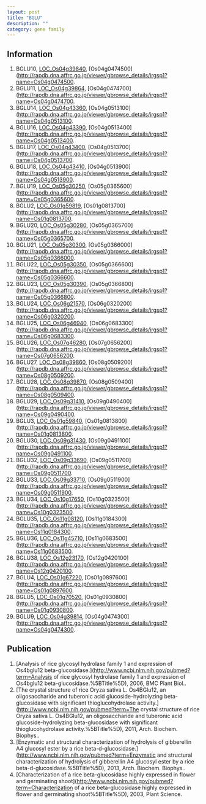 ```yaml
---
layout: post
title: "BGLU"
description: ""
category: gene family
---
```


## Information
1. BGLU10, [LOC_Os04g39840](http://rice.plantbiology.msu.edu/cgi-bin/ORF_infopage.cgi?orf=LOC_Os04g39840), [Os04g0474500](http://rapdb.dna.affrc.go.jp/viewer/gbrowse_details/irgsp1?name=Os04g0474500.
2. BGLU11, [LOC_Os04g39864](http://rice.plantbiology.msu.edu/cgi-bin/ORF_infopage.cgi?orf=LOC_Os04g39864), [Os04g0474700](http://rapdb.dna.affrc.go.jp/viewer/gbrowse_details/irgsp1?name=Os04g0474700.
3. BGLU14, [LOC_Os04g43360](http://rice.plantbiology.msu.edu/cgi-bin/ORF_infopage.cgi?orf=LOC_Os04g43360), [Os04g0513100](http://rapdb.dna.affrc.go.jp/viewer/gbrowse_details/irgsp1?name=Os04g0513100.
4. BGLU16, [LOC_Os04g43390](http://rice.plantbiology.msu.edu/cgi-bin/ORF_infopage.cgi?orf=LOC_Os04g43390), [Os04g0513400](http://rapdb.dna.affrc.go.jp/viewer/gbrowse_details/irgsp1?name=Os04g0513400.
5. BGLU17, [LOC_Os04g43400](http://rice.plantbiology.msu.edu/cgi-bin/ORF_infopage.cgi?orf=LOC_Os04g43400), [Os04g0513700](http://rapdb.dna.affrc.go.jp/viewer/gbrowse_details/irgsp1?name=Os04g0513700.
6. BGLU18, [LOC_Os04g43410](http://rice.plantbiology.msu.edu/cgi-bin/ORF_infopage.cgi?orf=LOC_Os04g43410), [Os04g0513900](http://rapdb.dna.affrc.go.jp/viewer/gbrowse_details/irgsp1?name=Os04g0513900.
7. BGLU19, [LOC_Os05g30250](http://rice.plantbiology.msu.edu/cgi-bin/ORF_infopage.cgi?orf=LOC_Os05g30250), [Os05g0365600](http://rapdb.dna.affrc.go.jp/viewer/gbrowse_details/irgsp1?name=Os05g0365600.
8. BGLU2, [LOC_Os01g59819](http://rice.plantbiology.msu.edu/cgi-bin/ORF_infopage.cgi?orf=LOC_Os01g59819), [Os01g0813700](http://rapdb.dna.affrc.go.jp/viewer/gbrowse_details/irgsp1?name=Os01g0813700.
9. BGLU20, [LOC_Os05g30280](http://rice.plantbiology.msu.edu/cgi-bin/ORF_infopage.cgi?orf=LOC_Os05g30280), [Os05g0365700](http://rapdb.dna.affrc.go.jp/viewer/gbrowse_details/irgsp1?name=Os05g0365700.
10. BGLU21, [LOC_Os05g30300](http://rice.plantbiology.msu.edu/cgi-bin/ORF_infopage.cgi?orf=LOC_Os05g30300), [Os05g0366000](http://rapdb.dna.affrc.go.jp/viewer/gbrowse_details/irgsp1?name=Os05g0366000.
11. BGLU22, [LOC_Os05g30350](http://rice.plantbiology.msu.edu/cgi-bin/ORF_infopage.cgi?orf=LOC_Os05g30350), [Os05g0366600](http://rapdb.dna.affrc.go.jp/viewer/gbrowse_details/irgsp1?name=Os05g0366600.
12. BGLU23, [LOC_Os05g30390](http://rice.plantbiology.msu.edu/cgi-bin/ORF_infopage.cgi?orf=LOC_Os05g30390), [Os05g0366800](http://rapdb.dna.affrc.go.jp/viewer/gbrowse_details/irgsp1?name=Os05g0366800.
13. BGLU24, [LOC_Os06g21570](http://rice.plantbiology.msu.edu/cgi-bin/ORF_infopage.cgi?orf=LOC_Os06g21570), [Os06g0320200](http://rapdb.dna.affrc.go.jp/viewer/gbrowse_details/irgsp1?name=Os06g0320200.
14. BGLU25, [LOC_Os06g46940](http://rice.plantbiology.msu.edu/cgi-bin/ORF_infopage.cgi?orf=LOC_Os06g46940), [Os06g0683300](http://rapdb.dna.affrc.go.jp/viewer/gbrowse_details/irgsp1?name=Os06g0683300.
15. BGLU26, [LOC_Os07g46280](http://rice.plantbiology.msu.edu/cgi-bin/ORF_infopage.cgi?orf=LOC_Os07g46280), [Os07g0656200](http://rapdb.dna.affrc.go.jp/viewer/gbrowse_details/irgsp1?name=Os07g0656200.
16. BGLU27, [LOC_Os08g39860](http://rice.plantbiology.msu.edu/cgi-bin/ORF_infopage.cgi?orf=LOC_Os08g39860), [Os08g0509200](http://rapdb.dna.affrc.go.jp/viewer/gbrowse_details/irgsp1?name=Os08g0509200.
17. BGLU28, [LOC_Os08g39870](http://rice.plantbiology.msu.edu/cgi-bin/ORF_infopage.cgi?orf=LOC_Os08g39870), [Os08g0509400](http://rapdb.dna.affrc.go.jp/viewer/gbrowse_details/irgsp1?name=Os08g0509400.
18. BGLU29, [LOC_Os09g31410](http://rice.plantbiology.msu.edu/cgi-bin/ORF_infopage.cgi?orf=LOC_Os09g31410), [Os09g0490400](http://rapdb.dna.affrc.go.jp/viewer/gbrowse_details/irgsp1?name=Os09g0490400.
19. BGLU3, [LOC_Os01g59840](http://rice.plantbiology.msu.edu/cgi-bin/ORF_infopage.cgi?orf=LOC_Os01g59840), [Os01g0813800](http://rapdb.dna.affrc.go.jp/viewer/gbrowse_details/irgsp1?name=Os01g0813800.
20. BGLU30, [LOC_Os09g31430](http://rice.plantbiology.msu.edu/cgi-bin/ORF_infopage.cgi?orf=LOC_Os09g31430), [Os09g0491100](http://rapdb.dna.affrc.go.jp/viewer/gbrowse_details/irgsp1?name=Os09g0491100.
21. BGLU32, [LOC_Os09g33690](http://rice.plantbiology.msu.edu/cgi-bin/ORF_infopage.cgi?orf=LOC_Os09g33690), [Os09g0511700](http://rapdb.dna.affrc.go.jp/viewer/gbrowse_details/irgsp1?name=Os09g0511700.
22. BGLU33, [LOC_Os09g33710](http://rice.plantbiology.msu.edu/cgi-bin/ORF_infopage.cgi?orf=LOC_Os09g33710), [Os09g0511900](http://rapdb.dna.affrc.go.jp/viewer/gbrowse_details/irgsp1?name=Os09g0511900.
23. BGLU34, [LOC_Os10g17650](http://rice.plantbiology.msu.edu/cgi-bin/ORF_infopage.cgi?orf=LOC_Os10g17650), [Os10g0323500](http://rapdb.dna.affrc.go.jp/viewer/gbrowse_details/irgsp1?name=Os10g0323500.
24. BGLU35, [LOC_Os11g08120](http://rice.plantbiology.msu.edu/cgi-bin/ORF_infopage.cgi?orf=LOC_Os11g08120), [Os11g0184300](http://rapdb.dna.affrc.go.jp/viewer/gbrowse_details/irgsp1?name=Os11g0184300.
25. BGLU36, [LOC_Os11g45710](http://rice.plantbiology.msu.edu/cgi-bin/ORF_infopage.cgi?orf=LOC_Os11g45710), [Os11g0683500](http://rapdb.dna.affrc.go.jp/viewer/gbrowse_details/irgsp1?name=Os11g0683500.
26. BGLU38, [LOC_Os12g23170](http://rice.plantbiology.msu.edu/cgi-bin/ORF_infopage.cgi?orf=LOC_Os12g23170), [Os12g0420100](http://rapdb.dna.affrc.go.jp/viewer/gbrowse_details/irgsp1?name=Os12g0420100.
27. BGLU4, [LOC_Os01g67220](http://rice.plantbiology.msu.edu/cgi-bin/ORF_infopage.cgi?orf=LOC_Os01g67220), [Os01g0897600](http://rapdb.dna.affrc.go.jp/viewer/gbrowse_details/irgsp1?name=Os01g0897600.
28. BGLU5, [LOC_Os01g70520](http://rice.plantbiology.msu.edu/cgi-bin/ORF_infopage.cgi?orf=LOC_Os01g70520), [Os01g0930800](http://rapdb.dna.affrc.go.jp/viewer/gbrowse_details/irgsp1?name=Os01g0930800.
29. BGLU9, [LOC_Os04g39814](http://rice.plantbiology.msu.edu/cgi-bin/ORF_infopage.cgi?orf=LOC_Os04g39814), [Os04g0474300](http://rapdb.dna.affrc.go.jp/viewer/gbrowse_details/irgsp1?name=Os04g0474300.

## Publication
1. [Analysis of rice glycosyl hydrolase family 1 and expression of Os4bglu12 beta-glucosidase.](http://www.ncbi.nlm.nih.gov/pubmed?term=Analysis of rice glycosyl hydrolase family 1 and expression of Os4bglu12 beta-glucosidase.%5BTitle%5D), 2006, BMC Plant Biol..
2. [The crystal structure of rice Oryza sativa L. Os4BGlu12, an oligosaccharide and tuberonic acid glucoside-hydrolyzing beta-glucosidase with significant thioglucohydrolase activity.](http://www.ncbi.nlm.nih.gov/pubmed?term=The crystal structure of rice Oryza sativa L. Os4BGlu12, an oligosaccharide and tuberonic acid glucoside-hydrolyzing beta-glucosidase with significant thioglucohydrolase activity.%5BTitle%5D), 2011, Arch. Biochem. Biophys..
3. [Enzymatic and structural characterization of hydrolysis of gibberellin A4 glucosyl ester by a rice beta-d-glucosidase.](http://www.ncbi.nlm.nih.gov/pubmed?term=Enzymatic and structural characterization of hydrolysis of gibberellin A4 glucosyl ester by a rice beta-d-glucosidase.%5BTitle%5D), 2013, Arch. Biochem. Biophys..
4. [Characterization of a rice beta-glucosidase highly expressed in flower and germinating shoot](http://www.ncbi.nlm.nih.gov/pubmed?term=Characterization of a rice beta-glucosidase highly expressed in flower and germinating shoot%5BTitle%5D), 2003, Plant Science.


